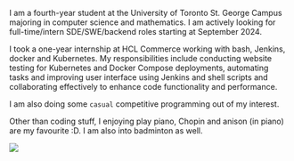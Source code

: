 I am a fourth-year student at the University of Toronto St. George Campus majoring in computer science and mathematics. I am actively looking for full-time/intern SDE/SWE/backend roles starting at September 2024.

I took a one-year internship at HCL Commerce working with bash, Jenkins, docker and Kubernetes. My responsibilities include conducting website testing for Kubernetes and Docker Compose deployments, automating tasks and improving user interface using Jenkins and shell scripts and collaborating effectively to enhance code functionality and performance. 

I am also doing some `casual` competitive programming out of my interest.
 
Other than coding stuff, I enjoying play piano, Chopin and anison (in piano) are my favourite :D. I am also into badminton as well.

![](https://leetcard.jacoblin.cool/yyyyy7105?ext=contest)


<!--
**yyyyy7105/yyyyy7105** is a ✨ _special_ ✨ repository because its `README.md` (this file) appears on your GitHub profile.

Here are some ideas to get you started:

- 🔭 I’m currently working on ...
- 🌱 I’m currently learning ...
- 👯 I’m looking to collaborate on ...
- 🤔 I’m looking for help with ...
- 💬 Ask me about ...
- 📫 How to reach me: ...
- 😄 Pronouns: ...
- ⚡ Fun fact: ...
-->
